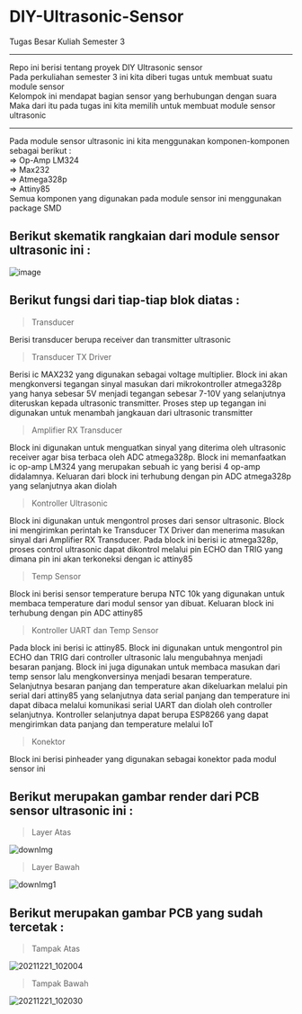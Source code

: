 # DIY-Ultrasonic-Sensor
Tugas Besar Kuliah Semester 3  
______________________________________________________________________________________
Repo ini berisi tentang proyek DIY Ultrasonic sensor  
Pada perkuliahan semester 3 ini kita diberi tugas untuk membuat suatu module sensor  
Kelompok ini mendapat bagian sensor yang berhubungan dengan suara  
Maka dari itu pada tugas ini kita memilih untuk membuat module sensor ultrasonic  
______________________________________________________________________________________
Pada module sensor ultrasonic ini kita menggunakan komponen-komponen sebagai berikut :  
=> Op-Amp LM324  
=> Max232  
=> Atmega328p  
=> Attiny85  
Semua komponen yang digunakan pada module sensor ini menggunakan package SMD  
## Berikut skematik rangkaian dari module sensor ultrasonic ini :  
![image](https://user-images.githubusercontent.com/87922087/140260254-4bb3650d-98bf-4254-8854-eb126be2082e.png)  
## Berikut fungsi dari tiap-tiap blok diatas :  
> Transducer

Berisi transducer berupa receiver dan transmitter ultrasonic  
> Transducer TX Driver

Berisi ic MAX232 yang digunakan sebagai voltage multiplier. Block ini akan mengkonversi tegangan sinyal masukan dari mikrokontroller atmega328p yang hanya sebesar 5V menjadi tegangan sebesar 7-10V yang selanjutnya diteruskan kepada ultrasonic transmitter. Proses step up tegangan ini digunakan untuk menambah jangkauan dari ultrasonic transmitter  
> Amplifier RX Transducer

Block ini digunakan untuk menguatkan sinyal yang diterima oleh ultrasonic receiver agar bisa terbaca oleh ADC atmega328p. Block ini memanfaatkan ic op-amp LM324 yang merupakan sebuah ic yang berisi 4 op-amp didalamnya. Keluaran dari block ini terhubung dengan pin ADC atmega328p yang selanjutnya akan diolah  
> Kontroller Ultrasonic

Block ini digunakan untuk mengontrol proses dari sensor ultrasonic. Block ini mengirimkan perintah ke Transducer TX Driver dan menerima masukan sinyal dari Amplifier RX Transducer. Pada block ini berisi ic atmega328p, proses control ultrasonic dapat dikontrol melalui pin ECHO dan TRIG yang dimana pin ini akan terkoneksi dengan ic attiny85  
> Temp Sensor

Block ini berisi sensor temperature berupa NTC 10k yang digunakan untuk membaca temperature dari modul sensor yan dibuat. Keluaran block ini terhubung dengan pin ADC attiny85  
> Kontroller UART dan Temp Sensor

Pada block ini berisi ic attiny85. Block ini digunakan untuk mengontrol pin ECHO dan TRIG dari controller ultrasonic lalu mengubahnya menjadi besaran panjang. Block ini juga digunakan untuk membaca masukan dari temp sensor lalu mengkonversinya menjadi besaran temperature. Selanjutnya besaran panjang dan temperature akan dikeluarkan melalui pin serial dari attiny85 yang selanjutnya data serial panjang dan temperature ini dapat dibaca melalui komunikasi serial UART dan diolah oleh controller selanjutnya. Kontroller selanjutnya dapat berupa ESP8266 yang dapat mengirimkan data panjang dan temperature melalui IoT  
> Konektor
  
Block ini berisi pinheader yang digunakan sebagai konektor pada modul sensor ini  
## Berikut merupakan gambar render dari PCB sensor ultrasonic ini :  
> Layer Atas
  
![downImg](https://user-images.githubusercontent.com/87922087/142972408-27eeab5a-10c3-4f2c-ac0f-48ded6b537f9.png)  
> Layer Bawah

![downImg1](https://user-images.githubusercontent.com/87922087/142972438-dd70e104-4b69-4bdf-97ab-b572d6d56800.png)  
## Berikut merupakan gambar PCB yang sudah tercetak :  
> Tampak Atas

![20211221_102004](https://user-images.githubusercontent.com/87922087/146866625-6ef1c64f-3e3a-4909-aecf-c2fe71714482.jpg)  
> Tampak Bawah

![20211221_102030](https://user-images.githubusercontent.com/87922087/146866686-1c64ef27-25ec-439c-9acd-8019be530209.jpg)  
